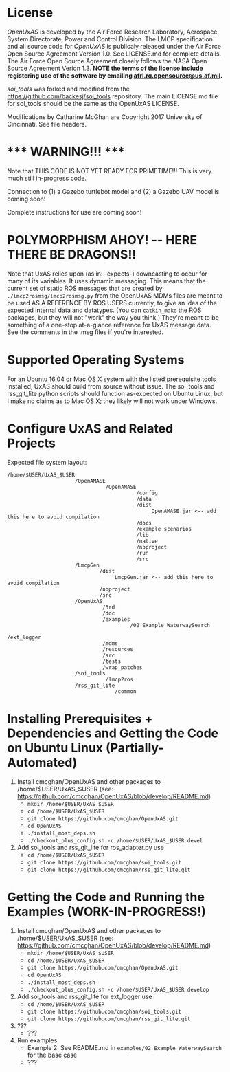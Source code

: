 # License

*OpenUxAS* is developed by the Air Force Research Laboratory, Aerospace System Directorate, Power and Control Division. 
The LMCP specification and all source code for *OpenUxAS* is publicaly released under the Air Force Open Source Agreement
Version 1.0. See LICENSE.md for complete details. The Air Force Open Source Agreement closely follows the NASA Open Source
Agreement Verion 1.3. **NOTE the terms of the license include registering use of the software by emailing <a href="mailto:afrl.rq.opensource@us.af.mil?subject=OpenUxAS Registration&body=Please register me for use of OpenUxAS. Name: ____________">afrl.rq.opensource@us.af.mil</a>.**

*soi_tools* was forked and modified from the https://github.com/backesj/soi_tools repository.
The main LICENSE.md file for soi_tools should be the same as the OpenUxAS LICENSE.

Modifications by Catharine McGhan are Copyright 2017 University of Cincinnati. See file headers.


# *** WARNING!!! ***

Note that THIS CODE IS NOT YET READY FOR PRIMETIME!!! This is very much still in-progress code.

Connection to (1) a Gazebo turtlebot model and (2) a Gazebo UAV model is coming soon!

Complete instructions for use are coming soon!


# POLYMORPHISM AHOY! -- HERE THERE BE DRAGONS!!

Note that UxAS relies upon (as in: -expects-) downcasting to occur for many of its variables. It uses dynamic messaging. This means that the current set of static ROS messages that are created by `./lmcp2rosmsg/lmcp2rosmsg.py` from the OpenUxAS MDMs files are meant to be used AS A REFERENCE BY ROS USERS currently, to give an idea of the expected internal data and datatypes. (You can `catkin_make` the ROS packages, but they will not "work" the way you think.) They're meant to be something of a one-stop at-a-glance reference for UxAS message data. See the comments in the .msg files if you're interested.


# Supported Operating Systems

For an Ubuntu 16.04 or Mac OS X system with the listed prerequisite tools installed, UxAS should build from source without issue. The soi_tools and rss_git_lite python scripts should function as-expected on Ubuntu Linux, but I make no claims as to Mac OS X; they likely will not work under Windows.


# Configure UxAS and Related Projects

Expected file system layout:
```
/home/$USER/UxAS_$USER
                      /OpenAMASE
                                /OpenAMASE
                                          /config
                                          /data
                                          /dist
                                               OpenAMASE.jar <-- add this here to avoid compilation
                                          /docs
                                          /example scenarios
                                          /lib
                                          /native
                                          /nbproject
                                          /run
                                          /src
                      /LmcpGen
                              /dist
                                   LmcpGen.jar <-- add this here to avoid compilation
                              /nbproject
                              /src
                      /OpenUxAS
                               /3rd
                               /doc
                               /examples
                                        /02_Example_WaterwaySearch
                                                                  /ext_logger
                               /mdms
                               /resources
                               /src
                               /tests
                               /wrap_patches
                      /soi_tools
                                /lmcp2ros
                      /rss_git_lite
                                   /common
```


# Installing Prerequisites + Dependencies and Getting the Code on Ubuntu Linux (Partially-Automated)

1. Install cmcghan/OpenUxAS and other packages to /home/$USER/UxAS_$USER (see: https://github.com/cmcghan/OpenUxAS/blob/develop/README.md)
   - `mkdir /home/$USER/UxAS_$USER`
   - `cd /home/$USER/UxAS_$USER`
   - `git clone https://github.com/cmcghan/OpenUxAS.git`
   - `cd OpenUxAS`
   - `./install_most_deps.sh`
   - `./checkout_plus_config.sh -c /home/$USER/UxAS_$USER devel`
1. Add soi_tools and rss_git_lite for ros_adapter.py use
   - `cd /home/$USER/UxAS_$USER`
   - `git clone https://github.com/cmcghan/soi_tools.git`
   - `git clone https://github.com/cmcghan/rss_git_lite.git`


# Getting the Code and Running the Examples (WORK-IN-PROGRESS!)

1. Install cmcghan/OpenUxAS and other packages to /home/$USER/UxAS_$USER (see: https://github.com/cmcghan/OpenUxAS/blob/develop/README.md)
   - `mkdir /home/$USER/UxAS_$USER`
   - `cd /home/$USER/UxAS_$USER`
   - `git clone https://github.com/cmcghan/OpenUxAS.git`
   - `cd OpenUxAS`
   - `./install_most_deps.sh`
   - `./checkout_plus_config.sh -c /home/$USER/UxAS_$USER develop`
1. Add soi_tools and rss_git_lite for ext_logger use
   - `cd /home/$USER/UxAS_$USER`
   - `git clone https://github.com/cmcghan/soi_tools.git`
   - `git clone https://github.com/cmcghan/rss_git_lite.git`
1. ???
   - ???
1. Run examples
   - Example 2: See README.md in `examples/02_Example_WaterwaySearch` for the base case
   - ???
